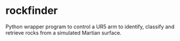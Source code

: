 # rockfinder
Python wrapper program to control a UR5 arm to identify, classify and retrieve rocks from a simulated Martian surface.
